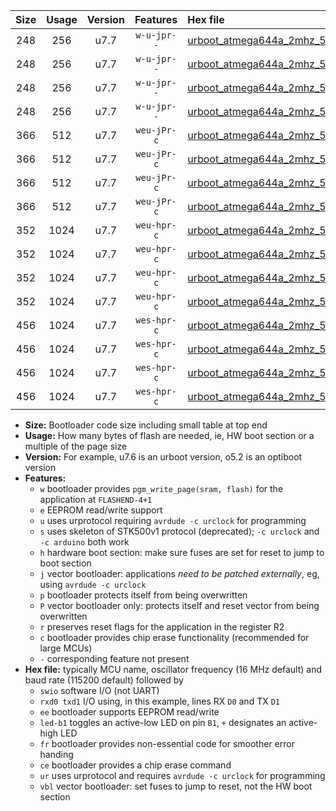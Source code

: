 |Size|Usage|Version|Features|Hex file|
|:-:|:-:|:-:|:-:|:--|
|248|256|u7.7|`w-u-jpr--`|[urboot_atmega644a_2mhz_57600bps_swio_rxd0_txd1_led+b0_ur_vbl.hex](https://raw.githubusercontent.com/stefanrueger/urboot.hex/main/cores/mightycore/atmega644a/fcpu_2mhz/57600_bps/urboot_atmega644a_2mhz_57600bps_swio_rxd0_txd1_led+b0_ur_vbl.hex)|
|248|256|u7.7|`w-u-jpr--`|[urboot_atmega644a_2mhz_57600bps_swio_rxd0_txd1_led+b7_ur_vbl.hex](https://raw.githubusercontent.com/stefanrueger/urboot.hex/main/cores/mightycore/atmega644a/fcpu_2mhz/57600_bps/urboot_atmega644a_2mhz_57600bps_swio_rxd0_txd1_led+b7_ur_vbl.hex)|
|248|256|u7.7|`w-u-jpr--`|[urboot_atmega644a_2mhz_57600bps_swio_rxd2_txd3_led+b0_ur_vbl.hex](https://raw.githubusercontent.com/stefanrueger/urboot.hex/main/cores/mightycore/atmega644a/fcpu_2mhz/57600_bps/urboot_atmega644a_2mhz_57600bps_swio_rxd2_txd3_led+b0_ur_vbl.hex)|
|248|256|u7.7|`w-u-jpr--`|[urboot_atmega644a_2mhz_57600bps_swio_rxd2_txd3_led+b7_ur_vbl.hex](https://raw.githubusercontent.com/stefanrueger/urboot.hex/main/cores/mightycore/atmega644a/fcpu_2mhz/57600_bps/urboot_atmega644a_2mhz_57600bps_swio_rxd2_txd3_led+b7_ur_vbl.hex)|
|366|512|u7.7|`weu-jPr-c`|[urboot_atmega644a_2mhz_57600bps_swio_rxd0_txd1_ee_led+b0_fr_ce_ur_vbl.hex](https://raw.githubusercontent.com/stefanrueger/urboot.hex/main/cores/mightycore/atmega644a/fcpu_2mhz/57600_bps/urboot_atmega644a_2mhz_57600bps_swio_rxd0_txd1_ee_led+b0_fr_ce_ur_vbl.hex)|
|366|512|u7.7|`weu-jPr-c`|[urboot_atmega644a_2mhz_57600bps_swio_rxd0_txd1_ee_led+b7_fr_ce_ur_vbl.hex](https://raw.githubusercontent.com/stefanrueger/urboot.hex/main/cores/mightycore/atmega644a/fcpu_2mhz/57600_bps/urboot_atmega644a_2mhz_57600bps_swio_rxd0_txd1_ee_led+b7_fr_ce_ur_vbl.hex)|
|366|512|u7.7|`weu-jPr-c`|[urboot_atmega644a_2mhz_57600bps_swio_rxd2_txd3_ee_led+b0_fr_ce_ur_vbl.hex](https://raw.githubusercontent.com/stefanrueger/urboot.hex/main/cores/mightycore/atmega644a/fcpu_2mhz/57600_bps/urboot_atmega644a_2mhz_57600bps_swio_rxd2_txd3_ee_led+b0_fr_ce_ur_vbl.hex)|
|366|512|u7.7|`weu-jPr-c`|[urboot_atmega644a_2mhz_57600bps_swio_rxd2_txd3_ee_led+b7_fr_ce_ur_vbl.hex](https://raw.githubusercontent.com/stefanrueger/urboot.hex/main/cores/mightycore/atmega644a/fcpu_2mhz/57600_bps/urboot_atmega644a_2mhz_57600bps_swio_rxd2_txd3_ee_led+b7_fr_ce_ur_vbl.hex)|
|352|1024|u7.7|`weu-hpr-c`|[urboot_atmega644a_2mhz_57600bps_swio_rxd0_txd1_ee_led+b0_fr_ce_ur.hex](https://raw.githubusercontent.com/stefanrueger/urboot.hex/main/cores/mightycore/atmega644a/fcpu_2mhz/57600_bps/urboot_atmega644a_2mhz_57600bps_swio_rxd0_txd1_ee_led+b0_fr_ce_ur.hex)|
|352|1024|u7.7|`weu-hpr-c`|[urboot_atmega644a_2mhz_57600bps_swio_rxd0_txd1_ee_led+b7_fr_ce_ur.hex](https://raw.githubusercontent.com/stefanrueger/urboot.hex/main/cores/mightycore/atmega644a/fcpu_2mhz/57600_bps/urboot_atmega644a_2mhz_57600bps_swio_rxd0_txd1_ee_led+b7_fr_ce_ur.hex)|
|352|1024|u7.7|`weu-hpr-c`|[urboot_atmega644a_2mhz_57600bps_swio_rxd2_txd3_ee_led+b0_fr_ce_ur.hex](https://raw.githubusercontent.com/stefanrueger/urboot.hex/main/cores/mightycore/atmega644a/fcpu_2mhz/57600_bps/urboot_atmega644a_2mhz_57600bps_swio_rxd2_txd3_ee_led+b0_fr_ce_ur.hex)|
|352|1024|u7.7|`weu-hpr-c`|[urboot_atmega644a_2mhz_57600bps_swio_rxd2_txd3_ee_led+b7_fr_ce_ur.hex](https://raw.githubusercontent.com/stefanrueger/urboot.hex/main/cores/mightycore/atmega644a/fcpu_2mhz/57600_bps/urboot_atmega644a_2mhz_57600bps_swio_rxd2_txd3_ee_led+b7_fr_ce_ur.hex)|
|456|1024|u7.7|`wes-hpr-c`|[urboot_atmega644a_2mhz_57600bps_swio_rxd0_txd1_ee_led+b0_fr_ce.hex](https://raw.githubusercontent.com/stefanrueger/urboot.hex/main/cores/mightycore/atmega644a/fcpu_2mhz/57600_bps/urboot_atmega644a_2mhz_57600bps_swio_rxd0_txd1_ee_led+b0_fr_ce.hex)|
|456|1024|u7.7|`wes-hpr-c`|[urboot_atmega644a_2mhz_57600bps_swio_rxd0_txd1_ee_led+b7_fr_ce.hex](https://raw.githubusercontent.com/stefanrueger/urboot.hex/main/cores/mightycore/atmega644a/fcpu_2mhz/57600_bps/urboot_atmega644a_2mhz_57600bps_swio_rxd0_txd1_ee_led+b7_fr_ce.hex)|
|456|1024|u7.7|`wes-hpr-c`|[urboot_atmega644a_2mhz_57600bps_swio_rxd2_txd3_ee_led+b0_fr_ce.hex](https://raw.githubusercontent.com/stefanrueger/urboot.hex/main/cores/mightycore/atmega644a/fcpu_2mhz/57600_bps/urboot_atmega644a_2mhz_57600bps_swio_rxd2_txd3_ee_led+b0_fr_ce.hex)|
|456|1024|u7.7|`wes-hpr-c`|[urboot_atmega644a_2mhz_57600bps_swio_rxd2_txd3_ee_led+b7_fr_ce.hex](https://raw.githubusercontent.com/stefanrueger/urboot.hex/main/cores/mightycore/atmega644a/fcpu_2mhz/57600_bps/urboot_atmega644a_2mhz_57600bps_swio_rxd2_txd3_ee_led+b7_fr_ce.hex)|

- **Size:** Bootloader code size including small table at top end
- **Usage:** How many bytes of flash are needed, ie, HW boot section or a multiple of the page size
- **Version:** For example, u7.6 is an urboot version, o5.2 is an optiboot version
- **Features:**
  + `w` bootloader provides `pgm_write_page(sram, flash)` for the application at `FLASHEND-4+1`
  + `e` EEPROM read/write support
  + `u` uses urprotocol requiring `avrdude -c urclock` for programming
  + `s` uses skeleton of STK500v1 protocol (deprecated); `-c urclock` and `-c arduino` both work
  + `h` hardware boot section: make sure fuses are set for reset to jump to boot section
  + `j` vector bootloader: applications *need to be patched externally*, eg, using `avrdude -c urclock`
  + `p` bootloader protects itself from being overwritten
  + `P` vector bootloader only: protects itself and reset vector from being overwritten
  + `r` preserves reset flags for the application in the register R2
  + `c` bootloader provides chip erase functionality (recommended for large MCUs)
  + `-` corresponding feature not present
- **Hex file:** typically MCU name, oscillator frequency (16 MHz default) and baud rate (115200 default) followed by
  + `swio` software I/O (not UART)
  + `rxd0 txd1` I/O using, in this example, lines RX `D0` and TX `D1`
  + `ee` bootloader supports EEPROM read/write
  + `led-b1` toggles an active-low LED on pin `B1`, `+` designates an active-high LED
  + `fr` bootloader provides non-essential code for smoother error handing
  + `ce` bootloader provides a chip erase command
  + `ur` uses urprotocol and requires `avrdude -c urclock` for programming
  + `vbl` vector bootloader: set fuses to jump to reset, not the HW boot section
